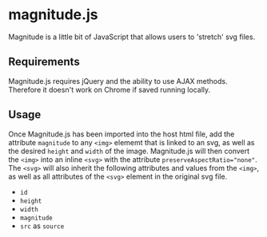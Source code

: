 # magnitude.js
Magnitude is a little bit of JavaScript that allows users to 'stretch' svg files.

## Requirements
Magnitude.js requires jQuery and the ability to use AJAX methods. Therefore it doesn't work on Chrome if saved running locally.

## Usage
Once Magnitude.js has been imported into the host html file, add the attribute `magnitude` to any `<img>` elememt that is linked to an svg, as well as the desired `height` and `width` of the image. Magnitude.js will then convert the `<img>` into an inline `<svg>` with the attribute `preserveAspectRatio="none"`. The `<svg>` will also inherit the following attributes and values from the `<img>`, as well as all attributes of the `<svg>` element in the original svg file.

* `id`
* `height`
* `width`
* `magnitude`
* `src` as `source`
